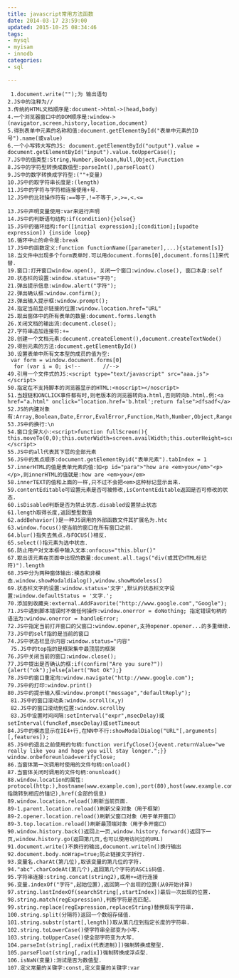 ```yaml
---
title: javascript常用方法函数
date: 2014-03-17 23:59:00
updated: 2015-10-25 08:34:46
tags: 
- mysql
- myisam
- innodb
categories: 
- sql

---
```

     1.document.write("");为 输出语句  
    2.JS中的注释为//  
    3.传统的HTML文档顺序是:document->html->(head,body)  
    4.一个浏览器窗口中的DOM顺序是:window->(navigator,screen,history,location,document)  
    5.得到表单中元素的名称和值:document.getElementById("表单中元素的ID号").name(或value)  
    6.一个小写转大写的JS: document.getElementById("output").value = document.getElementById("input").value.toUpperCase();  
    7.JS中的值类型:String,Number,Boolean,Null,Object,Function  
    8.JS中的字符型转换成数值型:parseInt(),parseFloat()  
    9.JS中的数字转换成字符型:(""+变量)  
    10.JS中的取字符串长度是:(length)  
    11.JS中的字符与字符相连接使用+号.  
    12.JS中的比较操作符有:==等于,!=不等于,>,>=,<.<=  


<!--more-->


    13.JS中声明变量使用:var来进行声明  
    14.JS中的判断语句结构:if(condition){}else{}  
    15.JS中的循环结构:for([initial expression];[condition];[upadte expression]) {inside loop}  
    16.循环中止的命令是:break 
    17.JS中的函数定义:function functionName([parameter],...){statement[s]}  
    18.当文件中出现多个form表单时.可以用document.forms[0],document.forms[1]来代替. 
    19.窗口:打开窗口window.open(), 关闭一个窗口:window.close(), 窗口本身:self  
    20.状态栏的设置:window.status="字符";  
    21.弹出提示信息:window.alert("字符");  
    22.弹出确认框:window.confirm();  
    23.弹出输入提示框:window.prompt();  
    24.指定当前显示链接的位置:window.location.href="URL" 
    25.取出窗体中的所有表单的数量:document.forms.length  
    26.关闭文档的输出流:document.close();  
    27.字符串追加连接符:+=  
    28.创建一个文档元素:document.createElement(),document.createTextNode()  
    29.得到元素的方法:document.getElementById()  
    30.设置表单中所有文本型的成员的值为空:  
     var form = window.document.forms[0]  
      for (var i = 0; i<!--       //-->  
    49.引用一个文件式的JS:<script type="text/javascript" src="aaa.js"></script>  
    50.指定在不支持脚本的浏览器显示的HTML:<noscript></noscript>  
    51.当超链和ONCLICK事件都有时,则老版本的浏览器转向a.html,否则转向b.html.例:<a href="a.html" onclick="location.href='b.html';return false">dfsadf</a>  
    52.JS的内建对象有:Array,Boolean,Date,Error,EvalError,Function,Math,Number,Object,RangeError,ReferenceError,RegExp,String,SyntaxError,TypeError,URIError  
    53.JS中的换行:\n  
    54.窗口全屏大小:<script>function fullScreen(){ this.moveTo(0,0);this.outerWidth=screen.availWidth;this.outerHeight=screen.availHeight;}window.maximize=fullScreen;</script>  
    55.JS中的all代表其下层的全部元素  
    56.JS中的焦点顺序:document.getElementByid("表单元素").tabIndex = 1  
    57.innerHTML的值是表单元素的值:如<p id="para">"how are <em>you</em>"<p></p>,则innerHTML的值就是:how are <em>you</em>  
    58.innerTEXT的值和上面的一样,只不过不会把<em>这种标记显示出来.  
    59.contentEditable可设置元素是否可被修改,isContentEditable返回是否可修改的状态.  
    60.isDisabled判断是否为禁止状态.disabled设置禁止状态  
    61.length取得长度,返回整型数值  
    62.addBehavior()是一种JS调用的外部函数文件其扩展名为.htc  
    63.window.focus()使当前的窗口在所有窗口之前.  
    64.blur()指失去焦点.与FOCUS()相反.  
    65.select()指元素为选中状态.  
    66.防止用户对文本框中输入文本:onfocus="this.blur()" 
    67.取出该元素在页面中出现的数量:document.all.tags("div(或其它HTML标记符)").length  
    68.JS中分为两种窗体输出:模态和非模态.window.showModaldialog(),window.showModeless()  
    69.状态栏文字的设置:window.status='文字',默认的状态栏文字设置:window.defaultStatus = '文字.';  
    70.添加到收藏夹:external.AddFavorite("http://www.google.com","Google");  
    71.JS中遇到脚本错误时不做任何操作:window.onerror = doNothing; 指定错误句柄的语法为:window.onerror = handleError;  
    72.JS中指定当前打开窗口的父窗口:window.opener,支持opener.opener...的多重继续.  
    73.JS中的self指的是当前的窗口  
    74.JS中状态栏显示内容:window.status="内容" 
     75.JS中的top指的是框架集中最顶层的框架  
    76.JS中关闭当前的窗口:window.close();  
    77.JS中提出是否确认的框:if(confirm("Are you sure?")){alert("ok");}else{alert("Not Ok");}  
    78.JS中的窗口重定向:window.navigate("http://www.google.com");  
    79.JS中的打印:window.print()  
    80.JS中的提示输入框:window.prompt("message","defaultReply");  
     81.JS中的窗口滚动条:window.scroll(x,y)  
     82.JS中的窗口滚动到位置:window.scrollby  
     83.JS中设置时间间隔:setInterval("expr",msecDelay)或setInterval(funcRef,msecDelay)或setTimeout  
    84.JS中的模态显示在IE4+行,在NN中不行:showModalDialog("URL"[,arguments][,features]);  
    85.JS中的退出之前使用的句柄:function verifyClose(){event.returnValue="we really like you and hope you will stay longer.";}}   window.onbeforeunload=verifyClose;  
    86.当窗体第一次调用时使用的文件句柄:onload()  
    87.当窗体关闭时调用的文件句柄:onunload()  
    88.window.location的属性: protocol(http:),hostname(www.example.com),port(80),host(www.example.com:80),pathname("/a/a.html"),hash("#giantGizmo",指跳转到相应的锚记),href(全部的信息)  
    89.window.location.reload()刷新当前页面.  
    89-1.parent.location.reload()刷新父亲对象（用于框架）  
    89-2.opener.location.reload()刷新父窗口对象（用于单开窗口）  
    89-3.top.location.reload()刷新最顶端对象（用于多开窗口）  
    90.window.history.back()返回上一页,window.history.forward()返回下一页,window.history.go(返回第几页,也可以使用访问过的URL)  
    91.document.write()不换行的输出,document.writeln()换行输出  
    92.document.body.noWrap=true;防止链接文字折行.  
    93.变量名.charAt(第几位),取该变量的第几位的字符.  
    94."abc".charCodeAt(第几个),返回第几个字符的ASCii码值.  
    95.字符串连接:string.concat(string2),或用+=进行连接  
    96.变量.indexOf("字符",起始位置),返回第一个出现的位置(从0开始计算)  
    97.string.lastIndexOf(searchString[,startIndex])最后一次出现的位置.  
    98.string.match(regExpression),判断字符是否匹配.  
    99.string.replace(regExpression,replaceString)替换现有字符串.  
    100.string.split(分隔符)返回一个数组存储值.  
    101.string.substr(start[,length])取从第几位到指定长度的字符串.  
    102.string.toLowerCase()使字符串全部变为小写.  
    103.string.toUpperCase()使全部字符变为大写.  
    104.parseInt(string[,radix(代表进制)])强制转换成整型.  
    105.parseFloat(string[,radix])强制转换成浮点型.  
    106.isNaN(变量):测试是否为数值型.  
    107.定义常量的关键字:const,定义变量的关键字:var 